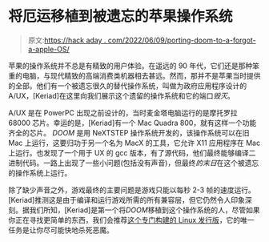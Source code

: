 # 将厄运移植到被遗忘的苹果操作系统

> 原文:[https://hack aday . com/2022/06/09/porting-doom-to-a-forgot-a-apple-OS/](https://hackaday.com/2022/06/09/porting-doom-to-a-forgotten-apple-os/)

苹果的操作系统并不总是有精致的用户体验。在遥远的 90 年代，它们还是那种笨重的电脑，与现代精致的高端消费类机器相去甚远。然而，那并不是苹果当时提供的全部。他们有一个被遗忘很久的替代操作系统，叫做为政府应用程序设计的 A/UX，[Keriad]在这里向我们展示这个遗留的操作系统和它的端口*毁灭*。

A/UX 是在 PowerPC 出现之前设计的，当时麦金塔电脑运行的是摩托罗拉 68000 芯片。幸运的是，[Keriad]有一个 Mac Quadra 800，就有这样一个功能齐全的芯片。 *DOOM* 是用 NeXTSTEP 操作系统开发的，该操作系统可以在旧 Mac 上运行，这要归功于另一个名为 MacX 的工具，它允许 X11 应用程序在 Mac 上运行。也发现了一个用于 UX 的 gcc 版本，有了源代码，他们最终能够编译二进制代码。一路上出现了一些小问题(包括没有声音)，但最终*的末日*在这个被遗忘的操作系统上运行。

除了缺少声音之外，游戏最终的主要问题是游戏只能以每秒 2-3 帧的速度运行。[Keriad]推测这是由于编译和运行游戏所需的所有兼容层，但它仍然令人印象深刻。据我们所知，[Keriad]是第一个将*DOOM*移植到这个操作系统的人，尽管如果你正在寻找更简单的东西，我们会推荐[这个专门构建的 Linux 发行版](https://hackaday.com/2022/06/09/a-linux-distribution-for-doom/)，它的唯一任务是让你尽可能快地杀死恶魔。